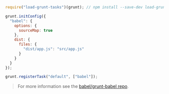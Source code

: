 ```js
require("load-grunt-tasks")(grunt); // npm install --save-dev load-grunt-tasks

grunt.initConfig({
  "babel": {
    options: {
      sourceMap: true
    },
    dist: {
      files: {
        "dist/app.js": "src/app.js"
      }
    }
  }
});

grunt.registerTask("default", ["babel"]);
```

<blockquote class="babel-callout babel-callout-info">
  <p>
    For more information see the <a href="https://github.com/babel/grunt-babel">babel/grunt-babel repo</a>.
  </p>
</blockquote>

